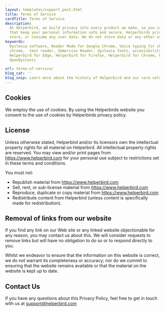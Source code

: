 ```yaml
---
layout: templates/support_post.html
title: Terms of Service
cardTitle: Terms of Service
description:
  At Helperbird, we build privacy into every product we make, so you can enjoy great experiences
  that keep your personal information safe and secure. Helperbirds privacy features don`t sell,
  store, or consume any user data. We do not store data or any other user-related content.
keywords:
  Dyslexia software, Reader Mode for Google Chrome, Voice typing for chrome, Text to speech for
  chrome,  text reader, Immersive Reader, dyslexia fonts, accessibility software, dyslexia software,
  Helperbird for Edge, Helperbird for Firefox, Helperbird for Chrome, Opendyslexic for Chrome,
  OpenDyslexic

url: terms-of-service/
blog_cat: ''
blog_snip: Learn more about the history of Helperbird and our core values.
---
```


## Cookies

We employ the use of cookies. By using the Helperbirds website you consent to the use of cookies by
Helperbirds privacy policy.

## License

Unless otherwise stated, Helperbird and/or its licensors own the intellectual property rights for
all material on Helperbird. All intellectual property rights are reserved. You may view and/or print
pages from https://www.helperbird.com for your personal use subject to restrictions set in these
terms and conditions.

You must not:

- Republish material from https://www.helperbird.com
- Sell, rent, or sub-license material from https://www.helperbird.com
- Reproduce, duplicate or copy material from https://www.helperbird.com
- Redistribute content from Helperbird (unless content is specifically made for redistribution).

## Removal of links from our website

If you find any link on our Web site or any linked website objectionable for any reason, you may
contact us about this. We will consider requests to remove links but will have no obligation to do
so or to respond directly to you.

Whilst we endeavor to ensure that the information on this website is correct, we do not warrant its
completeness or accuracy; nor do we commit to ensuring that the website remains available or that
the material on the website is kept up to date.

## Contact Us

If you have any questions about this Privacy Policy, feel free to get in touch with us at
support@helperbird.com
